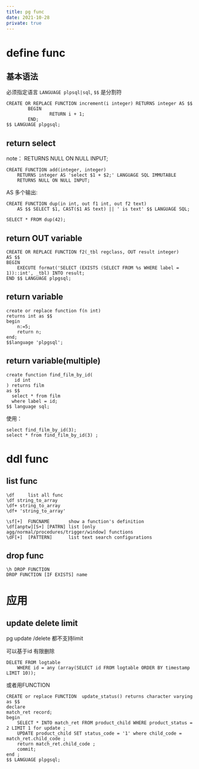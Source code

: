 ```yaml
---
title: pg func
date: 2021-10-28
private: true
---
```

# define func

## 基本语法
必须指定语言 `LANGUAGE plpsql|sql`, `$$` 是分割符

    CREATE OR REPLACE FUNCTION increment(i integer) RETURNS integer AS $$
            BEGIN
                    RETURN i + 1;
            END;
    $$ LANGUAGE plpgsql; 

## return select
note： RETURNS NULL ON NULL INPUT;

    CREATE FUNCTION add(integer, integer) 
        RETURNS integer AS 'select $1 + $2;' LANGUAGE SQL IMMUTABLE
        RETURNS NULL ON NULL INPUT;

AS 多个输出:

    CREATE FUNCTION dup(in int, out f1 int, out f2 text)
        AS $$ SELECT $1, CAST($1 AS text) || ' is text' $$ LANGUAGE SQL;

    SELECT * FROM dup(42);
    
## return OUT variable
    CREATE OR REPLACE FUNCTION f2(_tbl regclass, OUT result integer) 
    AS $$
    BEGIN
        EXECUTE format('SELECT (EXISTS (SELECT FROM %s WHERE label = 1))::int', _tbl) INTO result;
    END $$ LANGUAGE plpgsql;


## return variable

    create or replace function f(n int) 
    returns int as $$ 
    begin 
        n:=5; 
        return n; 
    end; 
    $$language 'plpgsql';

## return variable(multiple)

    create function find_film_by_id(
       id int
    ) returns film 
    as $$
      select * from film 
      where label = id;  
    $$ language sql;

使用：

    select find_film_by_id(3);
    select * from find_film_by_id(3) ;

# ddl func
## list func

    \df     list all func
    \df string_to_array
    \df+ string_to_array
    \df+ 'string_to_array'

    \sf[+]  FUNCNAME       show a function's definition
    \df[anptw][S+] [PATRN] list [only agg/normal/procedures/trigger/window] functions
    \dF[+]  [PATTERN]      list text search configurations

## drop func
    \h DROP FUNCTION
    DROP FUNCTION [IF EXISTS] name

# 应用
## update delete limit 
pg update /delete 都不支持limit

可以基于id 有限删除

    DELETE FROM logtable 
        WHERE id = any (array(SELECT id FROM logtable ORDER BY timestamp LIMIT 10));

或者用FUNCTION

    CREATE or replace FUNCTION  update_status() returns character varying as $$
    declare
    match_ret record;
    begin
        SELECT * INTO match_ret FROM product_child WHERE product_status = 2 LIMIT 1 for update ;
        UPDATE product_child SET status_code = '1' where child_code = match_ret.child_code ;
        return match_ret.child_code ;
        commit;
    end ;
    $$ LANGUAGE plpgsql;
